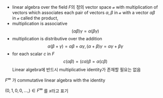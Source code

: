 - linear algebra over the field $F$의 정의
vector space $\mathcal{a}$ with multiplication of vectors which associates each pair of vectors $\alpha, \beta$ in $\mathcal{a}$ with a vector $\alpha\beta$ in $\mathcal{a}$ called the product,
- multiplication is associative
$$
(\alpha\beta)\gamma = \alpha(\beta\gamma)
$$
- multiplication is distributive over the addition
$$
\alpha(\beta + \gamma) = \alpha\beta + \alpha\gamma, (\alpha + \beta)\gamma = \alpha\gamma + \beta\gamma
$$
- for each scalar $c$ in $F$
$$
c(\alpha\beta) = (c\alpha)\beta = \alpha(c\beta)
$$
Linear algebra에 반드시 multiplicative identity가 존재할 필요는 없음


$F^{\infty}$ 가 commutative linear algebra with the identity

$(0, 1, 0, 0, \dots, ) \in F^{\infty}$ 를 $x$라고 표기



